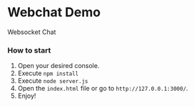 # Webchat Demo
Websocket Chat

### How to start
1. Open your desired console.
2. Execute `npm install`
3. Execute `node server.js`
4. Open the `index.html` file or go to `http://127.0.0.1:3000/`.
5. Enjoy!
